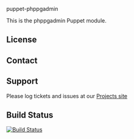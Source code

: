 puppet-phppgadmin

This is the phppgadmin Puppet module.

License
-------


Contact
-------


Support
-------

Please log tickets and issues at our [Projects site](https://github.com/knowshan/puppet-phppgadmin)

Build Status
------------
[![Build Status](https://travis-ci.org/[knowshan]/[phppgadmin].png)](https://travis-ci.org/[knowshan]/[phppgadmin])

